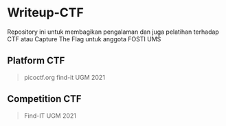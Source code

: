 # Writeup-CTF
Repository ini untuk membagikan pengalaman dan juga pelatihan terhadap CTF atau Capture The Flag untuk anggota FOSTI UMS

## Platform CTF
> picoctf.org
> find-it UGM 2021

## Competition CTF
> Find-IT UGM 2021
